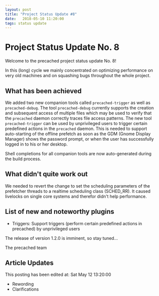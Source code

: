 ```yaml
---
layout: post
title: "Project Status Update #8"
date:   2018-05-10 11:20:00
tags: status update
---
```


# Project Status Update No. 8

Welcome to the precached project status update No. 8!

In this (long) cycle we mainly concentrated on optimizing performance on
very old machines and on squashing bugs throughout the whole project.

## What has been achieved

We added two new companion tools called `precached-trigger` as well as
`precached-debug`. The tool `precached-debug` currently supports the creation
and subsequent access of multiple files which may be used to verify that the
`precached` daemon correctly traces file access patterns.
The new tool `precached-trigger` can be used by unprivileged users to trigger
certain predefined actions in the `precached` daemon. This is needed to support
auto-starting of the offline prefetch as soon as the GDM (Gnome Display Manager)
shows the password prompt, or when the user has successfully logged in to
his or her desktop.

Shell completions for all companion tools are now auto-generated during the
build process.

## What didn't quite work out

We needed to revert the change to set the scheduling parameters of the prefetcher
threads to a realtime scheduling class (SCHED_RR). It caused livelocks on
single core systems and therefor didn't help performance.

## List of new and noteworthy plugins

* Triggers: Support triggers (perform certain predefined actions in precached) by unprivileged users

The release of version 1.2.0 is imminent, so stay tuned...


The precached team

## Article Updates

This posting has been edited at: Sat May 12 13:20:00

* Rewording
* Clarifications
